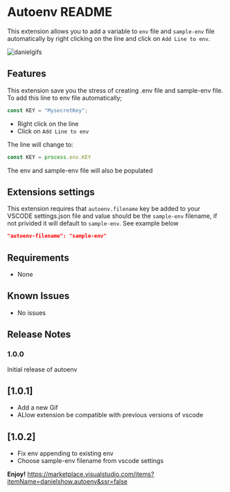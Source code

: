 # Autoenv README

This extension allows you to add a variable to `env` file and `sample-env` file automatically by right clicking on the line and click on `Add Line to env`.


![danielgifs](https://user-images.githubusercontent.com/24846513/84892812-2aed5000-b096-11ea-867d-254b8545a92d.gif)

## Features

This extension save you the stress of creating .env file and sample-env file. 
To add this line to env file automatically;

```javascript
const KEY = "MysecretKey";  
```
- Right click on the line
- Click on `Add Line to env`

The line will change to:

```javascript
const KEY = process.env.KEY
```

The env and sample-env file will also be populated

## Extensions settings
This extension requires that `autoenv.filename` key be added to your VSCODE settings.json file and value should be the `sample-env` filename, if not privided it will default to `sample-env`. See example below

```json
"autoenv-filename": "sample-env"
```

## Requirements

- None

## Known Issues

- No issues

## Release Notes

### 1.0.0

Initial release of autoenv

## [1.0.1]

- Add a new Gif
- ALlow extension be compatible with previous versions of vscode

## [1.0.2]
- Fix env appending to existing env
- Choose sample-env filename from vscode settings

**Enjoy!**
https://marketplace.visualstudio.com/items?itemName=danielshow.autoenv&ssr=false
